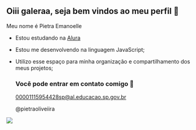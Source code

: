 ## Oiii galeraa, seja bem vindos ao meu perfil 🧡

Meu nome é Pietra Emanoelle

- Estou estudando na [Alura](https://www.alura.com.br)
- Estou me desenvolvendo na linguagem JavaScript;
- Utilizo esse espaço para minha organização e compartilhamento dos meus projetos;

  ### Você pode entrar em contato comigo 📧

  00001115954428sp@al.educacao.sp.gov.br
  
  @pietraoliveiira

![](https://media1.tenor.com/m/-tquk_v-Y_YAAAAC/emy-d%C3%A9part.gif)
